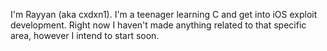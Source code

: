 I'm Rayyan (aka cxdxn1). I'm a teenager learning C and get into iOS exploit development. Right now I haven't made anything related to that specific area, however I intend to start soon.

